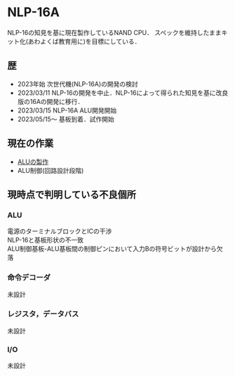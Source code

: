 # NLP-16A
NLP-16の知見を基に現在製作しているNAND CPU．
スペックを維持したままキット化(あわよくば教育用に)を目標にしている．
## 歴
- 2023年始 次世代機(NLP-16A)の開発の検討
- 2023/03/11 NLP-16の開発を中止．NLP-16によって得られた知見を基に改良版の16Aの開発に移行．
- 2023/03/15 NLP-16A ALU開発開始
- 2023/05/15～ 基板到着．試作開始

## 現在の作業
- [ALUの製作](./Hardware/alu_c)
- ALU制御(回路設計段階)

## 現時点で判明している不良個所
### ALU
電源のターミナルブロックとICの干渉  
NLP-16と基板形状の不一致  
ALU制御基板-ALU基板間の制御ピンにおいて入力Bの符号ビットが設計から欠落  
### 命令デコーダ
未設計
### レジスタ，データバス
未設計
### I/O
未設計